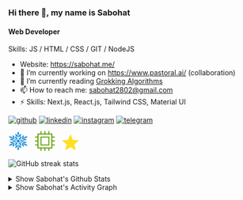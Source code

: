 ### Hi there 👋, my name is Sabohat
#### Web Developer

Skills: JS / HTML / CSS / GIT / NodeJS

- Website: https://sabohat.me/
- 🔭 I’m currently working on https://www.pastoral.ai/ (collaboration)
- 🌱 I’m currently reading [Grokking Algorithms](https://edu.anarcho-copy.org/Algorithm/grokking-algorithms-illustrated-programmers-curious.pdf)
- 📫 How to reach me: sabohat2802@gmail.com 
- ⚡ Skills: Next.js, React.js, Tailwind CSS, Material UI


[<img src='https://cdn.jsdelivr.net/npm/simple-icons@3.0.1/icons/github.svg' alt='github' height='40'>](https://github.com/sabohat)  [<img src='https://cdn.jsdelivr.net/npm/simple-icons@3.0.1/icons/linkedin.svg' alt='linkedin' height='40'>](https://www.linkedin.com/in/sabokhat-kalandarova/)  [<img src='https://cdn.jsdelivr.net/npm/simple-icons@3.0.1/icons/instagram.svg' alt='instagram' height='40'>](https://www.instagram.com/s_a_b_o_h_a_t/)  [<img src='https://cdn.jsdelivr.net/npm/simple-icons@3.0.1/icons/telegram.svg' alt='telegram' height='40'>](sabokhat_k)  

<a href='https://archiveprogram.github.com/'><img src='https://raw.githubusercontent.com/acervenky/animated-github-badges/master/assets/acbadge.gif' width='40' height='40'></a> <a href='https://docs.github.com/en/developers'><img src='https://raw.githubusercontent.com/acervenky/animated-github-badges/master/assets/devbadge.gif' width='40' height='40'></a> <a href='https://stars.github.com/'><img src='https://raw.githubusercontent.com/acervenky/animated-github-badges/master/assets/starbadge.gif' width='35' height='35'></a> 

![GitHub streak stats](https://github-readme-streak-stats.herokuapp.com/?user=sabohat)

<details>
  <summary> Show Sabohat's Github Stats</summary>
  <br>
  
  <a href="#">
    <img align="center" alt="Sabohat Most Used Languages" src="https://github-readme-stats.vercel.app/api/top-langs/?username=sabohat&layout=compact&langs_count=10&hide_border=true&show_icons=true&title_color=fff&icon_color=fff&text_color=fff&bg_color=000000" />
  </a>
  
  <a href="#">
    <img align="center" alt="Sabohat's Github Stats" src="https://github-readme-stats.vercel.app/api?username=sabohat&count_private=true&hide_border=true&show_icons=true&title_color=fff&icon_color=fff&text_color=fff&bg_color=000000" />
  </a>
</details>
  
<details>
  <summary> Show Sabohat's Activity Graph </summary>
  <br>
  <a href="#">
    <img align="center" alt="Sabohat's Activity Graph" src="https://activity-graph.herokuapp.com/graph?username=sabohat&show_icons=true&title_color=fff&icon_color=fff&text_color=fff&bg_color=000000" />
  </a>

</details>

